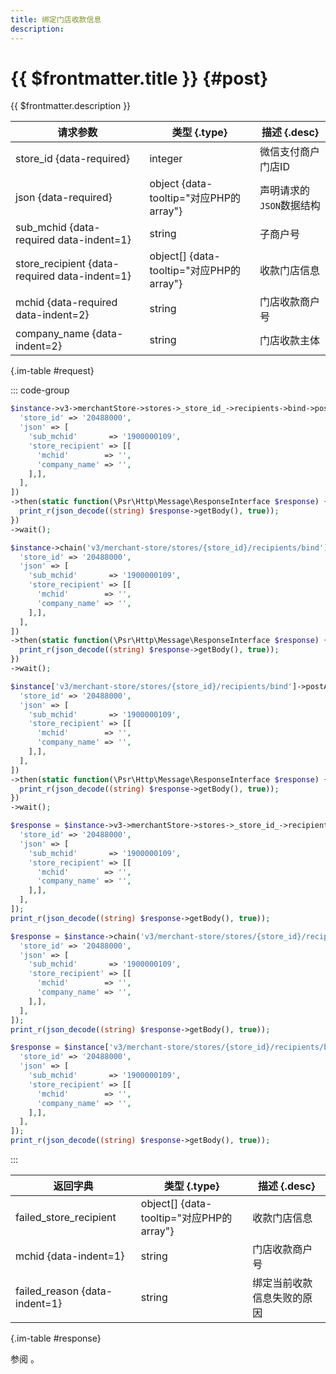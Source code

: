 ```yaml
---
title: 绑定门店收款信息
description: 
---
```


# {{ $frontmatter.title }} {#post}

{{ $frontmatter.description }}

| 请求参数 | 类型 {.type} | 描述 {.desc}
| --- | --- | ---
| store_id {data-required} | integer | 微信支付商户门店ID
| json {data-required} | object {data-tooltip="对应PHP的array"} | 声明请求的`JSON`数据结构
| sub_mchid {data-required data-indent=1} | string | 子商户号
| store_recipient {data-required data-indent=1} | object[] {data-tooltip="对应PHP的array"} | 收款门店信息
| mchid {data-required data-indent=2} | string | 门店收款商户号
| company_name {data-indent=2} | string | 门店收款主体

{.im-table #request}

::: code-group

```php [异步纯链式]
$instance->v3->merchantStore->stores->_store_id_->recipients->bind->postAsync([
  'store_id' => '20488000',
  'json' => [
    'sub_mchid'       => '1900000109',
    'store_recipient' => [[
      'mchid'        => '',
      'company_name' => '',
    ],],
  ],
])
->then(static function(\Psr\Http\Message\ResponseInterface $response) {
  print_r(json_decode((string) $response->getBody(), true));
})
->wait();
```

```php [异步声明式]
$instance->chain('v3/merchant-store/stores/{store_id}/recipients/bind')->postAsync([
  'store_id' => '20488000',
  'json' => [
    'sub_mchid'       => '1900000109',
    'store_recipient' => [[
      'mchid'        => '',
      'company_name' => '',
    ],],
  ],
])
->then(static function(\Psr\Http\Message\ResponseInterface $response) {
  print_r(json_decode((string) $response->getBody(), true));
})
->wait();
```

```php [异步属性式]
$instance['v3/merchant-store/stores/{store_id}/recipients/bind']->postAsync([
  'store_id' => '20488000',
  'json' => [
    'sub_mchid'       => '1900000109',
    'store_recipient' => [[
      'mchid'        => '',
      'company_name' => '',
    ],],
  ],
])
->then(static function(\Psr\Http\Message\ResponseInterface $response) {
  print_r(json_decode((string) $response->getBody(), true));
})
->wait();
```

```php [同步纯链式]
$response = $instance->v3->merchantStore->stores->_store_id_->recipients->bind->post([
  'store_id' => '20488000',
  'json' => [
    'sub_mchid'       => '1900000109',
    'store_recipient' => [[
      'mchid'        => '',
      'company_name' => '',
    ],],
  ],
]);
print_r(json_decode((string) $response->getBody(), true));
```

```php [同步声明式]
$response = $instance->chain('v3/merchant-store/stores/{store_id}/recipients/bind')->post([
  'store_id' => '20488000',
  'json' => [
    'sub_mchid'       => '1900000109',
    'store_recipient' => [[
      'mchid'        => '',
      'company_name' => '',
    ],],
  ],
]);
print_r(json_decode((string) $response->getBody(), true));
```

```php [同步属性式]
$response = $instance['v3/merchant-store/stores/{store_id}/recipients/bind']->post([
  'store_id' => '20488000',
  'json' => [
    'sub_mchid'       => '1900000109',
    'store_recipient' => [[
      'mchid'        => '',
      'company_name' => '',
    ],],
  ],
]);
print_r(json_decode((string) $response->getBody(), true));
```

:::

| 返回字典 | 类型 {.type} | 描述 {.desc}
| --- | --- | ---
| failed_store_recipient | object[] {data-tooltip="对应PHP的array"} | 收款门店信息
| mchid {data-indent=1} | string | 门店收款商户号
| failed_reason {data-indent=1} | string | 绑定当前收款信息失败的原因

{.im-table #response}

参阅 。
